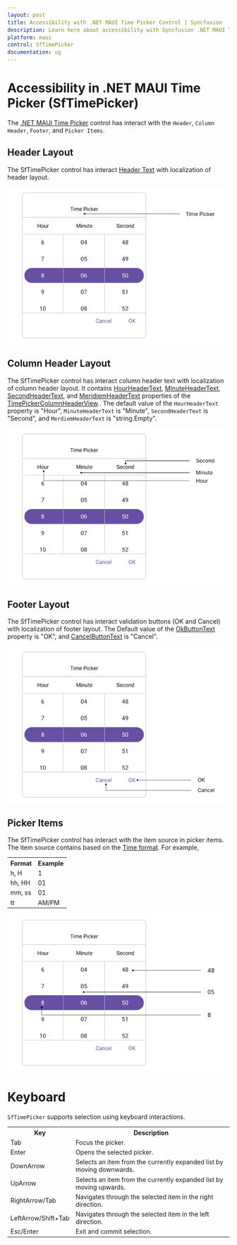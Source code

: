 ```yaml
---
layout: post
title: Accessibility with .NET MAUI Time Picker Control | Syncfusion
description: Learn here about accessibility with Syncfusion .NET MAUI Time Picker (SfTimePicker) control.
platform: maui
control: SfTimePicker
documentation: ug
---
```


# Accessibility in .NET MAUI Time Picker (SfTimePicker)

The [.NET MAUI Time Picker](https://www.syncfusion.com/maui-controls/maui-timepicker) control has interact with the `Header`, `Column Header`, `Footer`, and `Picker Items`.

## Header Layout

The SfTimePicker control has interact [Header Text](https://help.syncfusion.com/cr/maui/Syncfusion.Maui.Picker.PickerHeaderView.html#Syncfusion_Maui_Picker_PickerHeaderView_Text) with localization of header layout.

![Header Layout in .NET MAUI Time Picker.](images/accessibility/maui-accessibility-timepicker-header.png)

## Column Header Layout

The SfTimePicker control has interact column header text with localization of column header layout. It contains [HourHeaderText](https://help.syncfusion.com/cr/maui/Syncfusion.Maui.Picker.TimePickerColumnHeaderView.html#Syncfusion_Maui_Picker_TimePickerColumnHeaderView_HourHeaderText), [MinuteHeaderText](https://help.syncfusion.com/cr/maui/Syncfusion.Maui.Picker.TimePickerColumnHeaderView.html#Syncfusion_Maui_Picker_TimePickerColumnHeaderView_MinuteHeaderText), [SecondHeaderText](https://help.syncfusion.com/cr/maui/Syncfusion.Maui.Picker.TimePickerColumnHeaderView.html#Syncfusion_Maui_Picker_TimePickerColumnHeaderView_SecondHeaderText), and [MeridiemHeaderText](https://help.syncfusion.com/cr/maui/Syncfusion.Maui.Picker.TimePickerColumnHeaderView.html#Syncfusion_Maui_Picker_TimePickerColumnHeaderView_MeridiemHeaderText) properties of the [TimePickerColumnHeaderView](https://help.syncfusion.com/cr/maui/Syncfusion.Maui.Picker.TimePickerColumnHeaderView.html).. The default value of the `HourHeaderText` property is "Hour", `MinuteHeaderText` is "Minute", `SecondHeaderText` is "Second", and `MerdiemHeaderText` is "string.Empty".

![Column Header Layout in .NET MAUI Time Picker.](images/accessibility/maui-accessibility-timepicker-headercolumn.png)

## Footer Layout

The SfTimePicker control has interact validation buttons (OK and Cancel) with localization of footer layout. The Default value of the [OkButtonText](https://help.syncfusion.com/cr/maui/Syncfusion.Maui.Picker.PickerFooterView.html#Syncfusion_Maui_Picker_PickerFooterView_OkButtonText) property is "OK", and [CancelButtonText](https://help.syncfusion.com/cr/maui/Syncfusion.Maui.Picker.PickerFooterView.html#Syncfusion_Maui_Picker_PickerFooterView_CancelButtonText) is "Cancel".

![Footer Layout in .NET MAUI Time Picker.](images/accessibility/maui-accessibility-timepicker-footer.png)

## Picker Items

The SfTimePicker control has interact with the item source in picker items. The item source contains based on the [Time format](https://help.syncfusion.com/cr/maui/Syncfusion.Maui.Picker.PickerTimeFormat.html). For example, 

<table>
<tr>
<th>Format</th>
<th>Example</th></tr>
<tr>
<td>h, H</td>
<td>1</td>
</tr>
<tr>
<td>hh, HH</td>
<td>01</td>
</tr>
<tr>
<td>mm, ss</td>
<td>01</td>
</tr> 
<tr>
<td>tt</td>
<td>AM/PM</td>
</tr> 
</table>

![Picker Items in .NET MAUI Time Picker.](images/accessibility/maui-accessibility-timepicker-items.png)

# Keyboard
`SfTimePicker` supports selection using keyboard interactions.

<table>
<tr>
<th>
Key
</th>
<th>
Description
</th>
</tr>
<tr>
<td>
Tab
</td>
<td>
Focus the picker.
</td>
</tr>
<tr>
<td>
Enter
</td>
<td>
Opens the selected picker.
</td>
</tr>
<tr>
<td>
DownArrow
</td>
<td>
Selects an item from the currently expanded list by moving downwards.
</td>
</tr>
<tr>
<td>
UpArrow
</td>
<td>
Selects an item from the currently expanded list by moving upwards.
</td>
</tr>
<tr>
<td>
RightArrow/Tab
</td>
<td>
Navigates through the selected item in the right direction.
</td>
</tr>
<tr>
<td>
LeftArrow/Shift+Tab
</td>
<td>
Navigates through the selected item in the left direction.
</td>
</tr>
<tr>
<td>
Esc/Enter
</td>
<td>
Exit and commit selection.
</td>
</tr>
</table>

